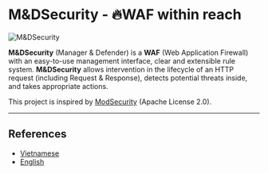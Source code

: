 # M&DSecurity - 🔥WAF within reach

![M&DSecurity](https://vast-cross-9bd.notion.site/image/attachment%3Af17116b7-7bdb-4d71-af36-993e8a5b1bc3%3Aname-logo-black-background.png?table=block&id=24cbc3ab-4235-80da-b324-fd9791c50480&spaceId=a2986ce5-9945-401e-8200-b6070edca420&width=1420&userId=&cache=v2)

**M&DSecurity** (Manager & Defender) is a **WAF** (Web Application Firewall) with an easy-to-use management interface, clear and extensible rule system. **M&DSecurity** allows intervention in the lifecycle of an HTTP request (including Request & Response), detects potential threats inside, and takes appropriate actions.

This project is inspired by [ModSecurity](https://modsecurity.org/) (Apache License 2.0).

---

## References

- [Vietnamese](https://vast-cross-9bd.notion.site/Vie-M-DSecurity-24fbc3ab42358095b032f715ff1d70a5)  
- [English]()

